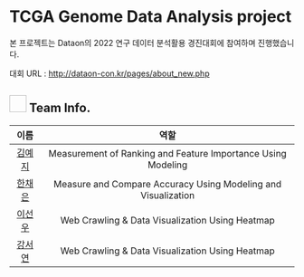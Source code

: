 # TCGA Genome Data Analysis project

본 프로젝트는 Dataon의 2022 연구 데이터 분석활용 경진대회에 참여하며 진행했습니다.

 대회 URL : http://dataon-con.kr/pages/about_new.php

## <img scr="https://user-images.githubusercontent.com/72390138/188064850-9b496e84-d3bf-4929-ae16-31ef132d31ba.png" width="30" height="30"/> Team Info.
|이름|역할|
|:------:|:---:|
|<span style="color:blue">[김예지](https://github.com/meji9086)</span>|Measurement of Ranking and Feature Importance Using Modeling|
|<span style="color:blue">[한채은](https://github.com/Hanchaeeun)</span>|Measure and Compare Accuracy Using Modeling and Visualization|
|<span style="color:blue">[이선우](https://github.com/susan8653)</span>|Web Crawling & Data Visualization Using Heatmap|
|<span style="color:blue">[강서연](https://github.com/Kangseoyeon512)</span>|Web Crawling & Data Visualization Using Heatmap|

